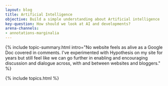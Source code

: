 ```yaml
---
layout: blog
title: Artificial Intelligence
objective: Build a simple understanding about Artificial intelligence
key-question: How should we look at AI and developments?
arena-channels:
- annotations-marginalia
---
```


{% include topic-summary.html intro="No website feels as alive as a Google Doc covered in comments. I've experimented with Hypothesis on my site for years but still feel like we can go further in enabling and encouraging discussion and dialogue across, with and between websites and bloggers." %}


{% include topics.html %}
